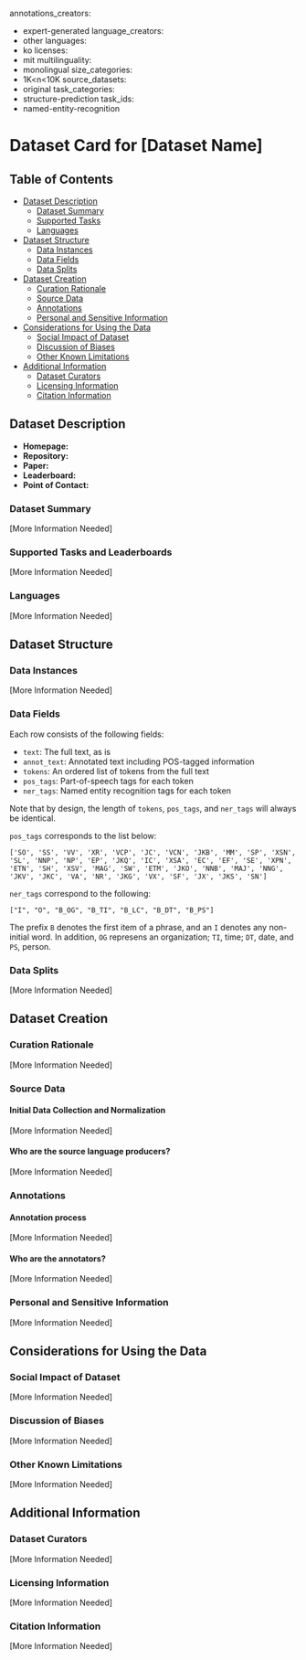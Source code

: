 annotations_creators:
- expert-generated
language_creators:
- other
languages:
- ko
licenses:
- mit
multilinguality:
- monolingual
size_categories:
- 1K<n<10K
source_datasets:
- original
task_categories:
- structure-prediction
task_ids:
- named-entity-recognition

# Dataset Card for [Dataset Name]

## Table of Contents
- [Dataset Description](#dataset-description)
  - [Dataset Summary](#dataset-summary)
  - [Supported Tasks](#supported-tasks-and-leaderboards)
  - [Languages](#languages)
- [Dataset Structure](#dataset-structure)
  - [Data Instances](#data-instances)
  - [Data Fields](#data-instances)
  - [Data Splits](#data-instances)
- [Dataset Creation](#dataset-creation)
  - [Curation Rationale](#curation-rationale)
  - [Source Data](#source-data)
  - [Annotations](#annotations)
  - [Personal and Sensitive Information](#personal-and-sensitive-information)
- [Considerations for Using the Data](#considerations-for-using-the-data)
  - [Social Impact of Dataset](#social-impact-of-dataset)
  - [Discussion of Biases](#discussion-of-biases)
  - [Other Known Limitations](#other-known-limitations)
- [Additional Information](#additional-information)
  - [Dataset Curators](#dataset-curators)
  - [Licensing Information](#licensing-information)
  - [Citation Information](#citation-information)

## Dataset Description

- **Homepage:**
- **Repository:**
- **Paper:**
- **Leaderboard:**
- **Point of Contact:**

### Dataset Summary

[More Information Needed]

### Supported Tasks and Leaderboards

[More Information Needed]

### Languages

[More Information Needed]

## Dataset Structure

### Data Instances

[More Information Needed]

### Data Fields

Each row consists of the following fields:

* `text`: The full text, as is
* `annot_text`: Annotated text including POS-tagged information
* `tokens`: An ordered list of tokens from the full text
* `pos_tags`: Part-of-speech tags for each token
* `ner_tags`: Named entity recognition tags for each token

Note that by design, the length of `tokens`, `pos_tags`, and `ner_tags` will always be identical.

`pos_tags` corresponds to the list below:

```
['SO', 'SS', 'VV', 'XR', 'VCP', 'JC', 'VCN', 'JKB', 'MM', 'SP', 'XSN', 'SL', 'NNP', 'NP', 'EP', 'JKQ', 'IC', 'XSA', 'EC', 'EF', 'SE', 'XPN', 'ETN', 'SH', 'XSV', 'MAG', 'SW', 'ETM', 'JKO', 'NNB', 'MAJ', 'NNG', 'JKV', 'JKC', 'VA', 'NR', 'JKG', 'VX', 'SF', 'JX', 'JKS', 'SN']
```

`ner_tags` correspond to the following:

```
["I", "O", "B_OG", "B_TI", "B_LC", "B_DT", "B_PS"]
```

The prefix `B` denotes the first item of a phrase, and an `I` denotes any non-initial word. In addition, `OG` represens an organization; `TI`, time; `DT`, date, and `PS`, person.

### Data Splits

[More Information Needed]

## Dataset Creation

### Curation Rationale

[More Information Needed]

### Source Data

#### Initial Data Collection and Normalization

[More Information Needed]

#### Who are the source language producers?

[More Information Needed]

### Annotations

#### Annotation process

[More Information Needed]

#### Who are the annotators?

[More Information Needed]

### Personal and Sensitive Information

[More Information Needed]

## Considerations for Using the Data

### Social Impact of Dataset

[More Information Needed]

### Discussion of Biases

[More Information Needed]

### Other Known Limitations

[More Information Needed]

## Additional Information

### Dataset Curators

[More Information Needed]

### Licensing Information

[More Information Needed]

### Citation Information

[More Information Needed]